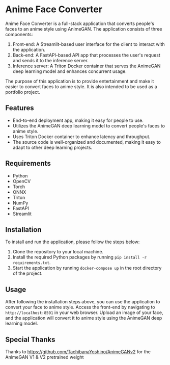 # Anime Face Converter

Anime Face Converter is a full-stack application that converts people's faces to an anime style using AnimeGAN. The application consists of three components: 
1. Front-end: A Streamlit-based user interface for the client to interact with the application.
2. Back-end: A FastAPI-based API app that processes the user's request and sends it to the inference server.
3. Inference server: A Triton Docker container that serves the AnimeGAN deep learning model and enhances concurrent usage.

The purpose of this application is to provide entertainment and make it easier to convert faces to anime style. It is also intended to be used as a portfolio project.

## Features

- End-to-end deployment app, making it easy for people to use.
- Utilizes the AnimeGAN deep learning model to convert people's faces to anime style.
- Uses Triton Docker container to enhance latency and throughput.
- The source code is well-organized and documented, making it easy to adapt to other deep learning projects.

## Requirements

- Python
- OpenCV
- Torch
- ONNX
- Triton
- NumPy
- FastAPI
- Streamlit

## Installation

To install and run the application, please follow the steps below:

1. Clone the repository to your local machine.
2. Install the required Python packages by running `pip install -r requirements.txt`.
3. Start the application by running `docker-compose up` in the root directory of the project.

## Usage

After following the installation steps above, you can use the application to convert your face to anime style. Access the front-end by navigating to `http://localhost:8501` in your web browser. Upload an image of your face, and the application will convert it to anime style using the AnimeGAN deep learning model.


## Special Thanks
Thanks to https://github.com/TachibanaYoshino/AnimeGANv2 for the AnimeGAN V1 & V2 pretrained weight

